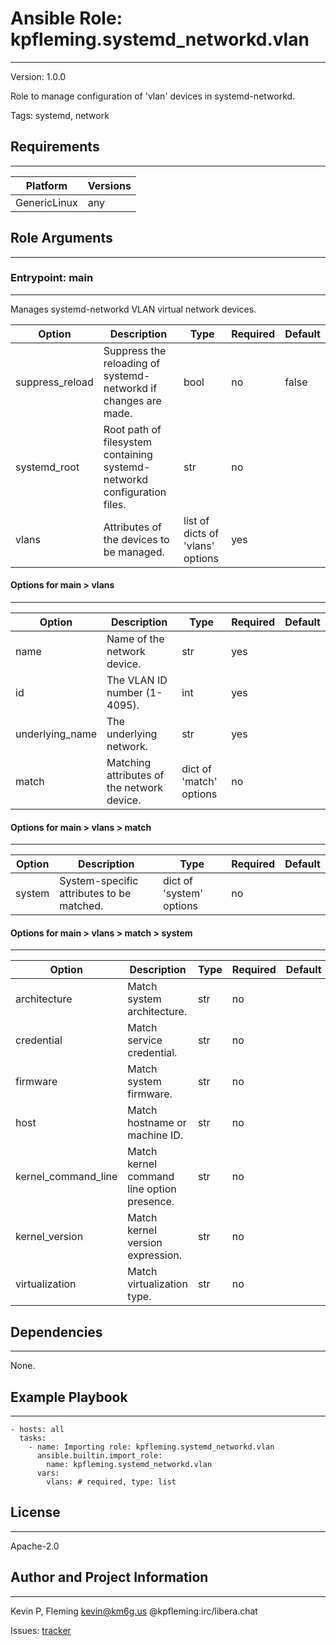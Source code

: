 <!-- BEGIN_ANSIBLE_DOCS -->
# Ansible Role: kpfleming.systemd_networkd.vlan
---
Version: 1.0.0

Role to manage configuration of 'vlan' devices in systemd-networkd.

Tags: systemd, network

## Requirements
---
| Platform | Versions |
| -------- | -------- |
| GenericLinux | any |

## Role Arguments
---
### Entrypoint: main
---
Manages systemd-networkd VLAN virtual network devices.

|Option|Description|Type|Required|Default|
|---|---|---|---|---|
| suppress_reload | Suppress the reloading of systemd-networkd if changes are made. | bool | no | false |
| systemd_root | Root path of filesystem containing systemd-networkd configuration files. | str | no |  |
| vlans | Attributes of the devices to be managed. | list of dicts of 'vlans' options | yes |  |

#### Options for main > vlans
---
|Option|Description|Type|Required|Default|
|---|---|---|---|---|
| name | Name of the network device. | str | yes |  |
| id | The VLAN ID number (1-4095). | int | yes |  |
| underlying_name | The underlying network. | str | yes |  |
| match | Matching attributes of the network device. | dict of 'match' options | no |  |

#### Options for main > vlans > match
---
|Option|Description|Type|Required|Default|
|---|---|---|---|---|
| system | System-specific attributes to be matched. | dict of 'system' options | no |  |

#### Options for main > vlans > match > system
---
|Option|Description|Type|Required|Default|
|---|---|---|---|---|
| architecture | Match system architecture. | str | no |  |
| credential | Match service credential. | str | no |  |
| firmware | Match system firmware. | str | no |  |
| host | Match hostname or machine ID. | str | no |  |
| kernel_command_line | Match kernel command line option presence. | str | no |  |
| kernel_version | Match kernel version expression. | str | no |  |
| virtualization | Match virtualization type. | str | no |  |


## Dependencies
---
None.

## Example Playbook
---
```
- hosts: all
  tasks:
    - name: Importing role: kpfleming.systemd_networkd.vlan
      ansible.builtin.import_role:
        name: kpfleming.systemd_networkd.vlan
      vars:
        vlans: # required, type: list
```

## License
---
Apache-2.0

## Author and Project Information
---
Kevin P, Fleming <kevin@km6g.us> @kpfleming:irc/libera.chat

Issues: [tracker](https://github.com/kpfleming/ansible-systemd-networkd/issues)
<!-- END_ANSIBLE_DOCS -->
